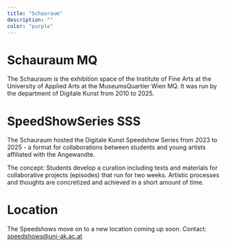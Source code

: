 ```yaml
---
title: "Schauraum"
description: ""
color: "purple"
---
```

# Schauraum MQ
The Schauraum is the exhibition space of the Institute of Fine Arts at the University of Applied Arts at the MuseumsQuartier Wien MQ. It was run by the department of Digitale Kunst from 2010 to 2025.

# SpeedShowSeries SSS
The Schauraum hosted the Digitale Kunst Speedshow Series from 2023 to 2025 - a format for collaborations between students and young artists affiliated with the Angewandte.  

The concept: Students develop a curation including texts and materials for collaborative projects (episodes) that run for two weeks. Artistic processes and thoughts are concretized and achieved in a short amount of time. 

# Location
The Speedshows move on to a new location coming up soon.
Contact: speedshows@uni-ak.ac.at

